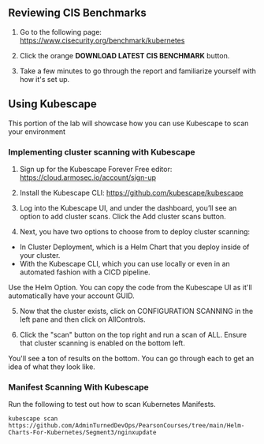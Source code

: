 ## Reviewing CIS Benchmarks

1. Go to the following page: https://www.cisecurity.org/benchmark/kubernetes

2. Click the orange **DOWNLOAD LATEST CIS BENCHMARK** button.

3. Take a few minutes to go through the report and familiarize yourself with how it's set up.

## Using Kubescape

This portion of the lab will showcase how you can use Kubescape to scan your environment

### Implementing cluster scanning with Kubescape

1. Sign up for the Kubescape Forever Free editor: https://cloud.armosec.io/account/sign-up

2. Install the Kubescape CLI: https://github.com/kubescape/kubescape

3. Log into the Kubescape UI, and under the dashboard, you’ll see an option to add cluster scans. Click the Add cluster scans button.

4. Next, you have two options to choose from to deploy cluster scanning:

- In Cluster Deployment, which is a Helm Chart that you deploy inside of your cluster.
- With the Kubescape CLI, which you can use locally or even in an automated fashion with a CICD pipeline.

Use the Helm Option. You can copy the code from the Kubescape UI as it'll automatically have your account GUID. 

5. Now that the cluster exists, click on CONFIGURATION SCANNING in the left pane and then click on AllControls.

6. Click the "scan" button on the top right and run a scan of ALL. Ensure that cluster scanning is enabled on the bottom left.

You'll see a ton of results on the bottom. You can go through each to get an idea of what they look like.

### Manifest Scanning With Kubescape
Run the following to test out how to scan Kubernetes Manifests.

```
kubescape scan https://github.com/AdminTurnedDevOps/PearsonCourses/tree/main/Helm-Charts-For-Kubernetes/Segment3/nginxupdate
```